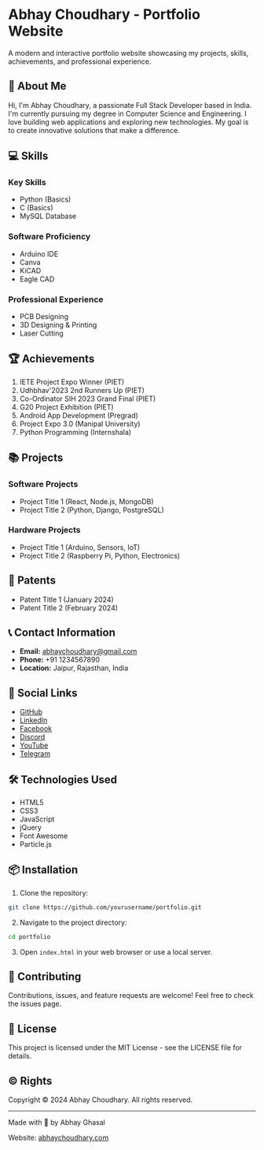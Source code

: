 # Abhay Choudhary - Portfolio Website

A modern and interactive portfolio website showcasing my projects, skills, achievements, and professional experience.

## 🚀 About Me

Hi, I'm Abhay Choudhary, a passionate Full Stack Developer based in India. I'm currently pursuing my degree in Computer Science and Engineering. I love building web applications and exploring new technologies. My goal is to create innovative solutions that make a difference.

## 💻 Skills

### Key Skills
- Python (Basics)
- C (Basics)
- MySQL Database

### Software Proficiency
- Arduino IDE
- Canva
- KiCAD
- Eagle CAD

### Professional Experience
- PCB Designing
- 3D Designing & Printing
- Laser Cutting

## 🏆 Achievements

1. IETE Project Expo Winner (PIET)
2. Udhbhav'2023 2nd Runners Up (PIET)
3. Co-Ordinator SIH 2023 Grand Final (PIET)
4. G20 Project Exhibition (PIET)
5. Android App Development (Pregrad)
6. Project Expo 3.0 (Manipal University)
7. Python Programming (Internshala)

## 📚 Projects

### Software Projects
- Project Title 1 (React, Node.js, MongoDB)
- Project Title 2 (Python, Django, PostgreSQL)

### Hardware Projects
- Project Title 1 (Arduino, Sensors, IoT)
- Project Title 2 (Raspberry Pi, Python, Electronics)

## 📝 Patents
- Patent Title 1 (January 2024)
- Patent Title 2 (February 2024)

## 📞 Contact Information

- **Email:** abhaychoudhary@gmail.com
- **Phone:** +91 1234567890
- **Location:** Jaipur, Rajasthan, India

## 🔗 Social Links

- [GitHub](https://github.com/yourusername)
- [LinkedIn](https://linkedin.com/in/yourusername)
- [Facebook](https://facebook.com/yourusername)
- [Discord](https://discord.gg/yourusername)
- [YouTube](https://youtube.com/yourusername)
- [Telegram](https://t.me/yourusername)

## 🛠️ Technologies Used

- HTML5
- CSS3
- JavaScript
- jQuery
- Font Awesome
- Particle.js

## 📦 Installation

1. Clone the repository:
```bash
git clone https://github.com/yourusername/portfolio.git
```

2. Navigate to the project directory:
```bash
cd portfolio
```

3. Open `index.html` in your web browser or use a local server.

## 🤝 Contributing

Contributions, issues, and feature requests are welcome! Feel free to check the issues page.

## 📄 License

This project is licensed under the MIT License - see the LICENSE file for details.

## ©️ Rights

Copyright © 2024 Abhay Choudhary. All rights reserved.

---
Made with 🤍 by Abhay Ghasal

Website: [abhaychoudhary.com](https://abhaychoudhary.com)